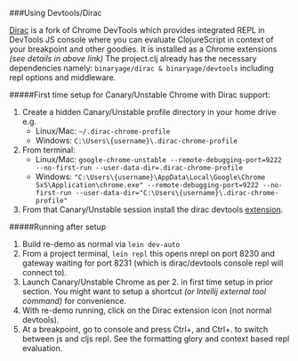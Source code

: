 ###Using Devtools/Dirac

[Dirac](https://github.com/binaryage/dirac) is a fork of Chrome DevTools which provides integrated REPL in DevTools JS console
where you can evaluate ClojureScript in context of your breakpoint and other goodies.
It is installed as a Chrome extensions *(see details in above link)*
The project.clj already has the necessary dependencies namely:
```binaryage/dirac & binaryage/devtools``` including repl options and middleware.


#####First time setup for Canary/Unstable Chrome with Dirac support:

1. Create a hidden Canary/Unstable profile directory in your home drive e.g.
     - Linux/Mac: `~/.dirac-chrome-profile`
     - Windows: `C:\Users\{username}\.dirac-chrome-profile`
2. From terminal:
     - Linux/Mac: `google-chrome-unstable --remote-debugging-port=9222 --no-first-run --user-data-dir=.dirac-chrome-profile`
     - Windows: `"C:\Users\{username}\AppData\Local\Google\Chrome SxS\Application\chrome.exe" --remote-debugging-port=9222 --no-first-run --user-data-dir="C:\Users\{username}\.dirac-chrome-profile"`
3. From that Canary/Unstable session install the dirac devtools [extension](https://chrome.google.com/webstore/detail/dirac-devtools/kbkdngfljkchidcjpnfcgcokkbhlkogi).


#####Running after setup

1. Build re-demo as normal via ```lein dev-auto```
2. From a project terminal, ```lein repl```  this opens nrepl on port 8230 and gateway waiting for port 8231 (which is dirac/devtools console repl will connect to).
3. Launch Canary/Unstable Chrome as per 2. in first time setup in prior section. You might want to setup a shortcut *(or Intellij external tool command)* for convenience.
4. With re-demo running, click on the Dirac extension icon (not normal devtools).
5. At a breakpoint, go to console and press Ctrl+, and Ctrl+. to switch between js and cljs repl. See the formatting glory and context based repl evaluation.
